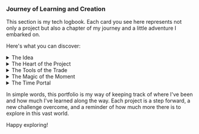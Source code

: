 ### Journey of Learning and Creation

This section is my tech logbook.
Each card you see here represents not only a project but also a chapter of my journey and a little adventure I embarked on.

Here's what you can discover:
<details class="stat-info">
<summary>The Idea</summary>
The image and title will give you a quick idea of what the project is about.
These are the first sparks that ignited my curiosity and started the journey.
Clicking on them will take you to the project or a demo, if available. </details> 

<details class="stat-info">
<summary>The Heart of the Project</summary>
Clicking on the title, it is possible to see  code or documentation.
It's like opening a hatch and peeking into the roaring guts of the ship!
</details>

<details class="stat-info">
<summary>The Tools of the Trade</summary>
Each icon is a link to the technology or skill I used, just as a compass and stars were essential navigation tools. 
</details>

<details class="stat-info">
<summary>The Magic of the Moment</summary>
What about the stars text to each technology? It is a way to remember the challenges undertaken.
Examining old routes and rediscovering how many adventures enriched my experience!
</details>

<details class="stat-info">
<summary>The Time Portal</summary>
At the bottom, you'll find the edition and date. A way to capture time, like an ancient seal on a map from the past.
</details>

In simple words, this portfolio is my way of keeping track of where I've been and how much I've learned along the way.
Each project is a step forward, a new challenge overcome, and a reminder of how much more there is to explore in this vast world.

Happy exploring!
